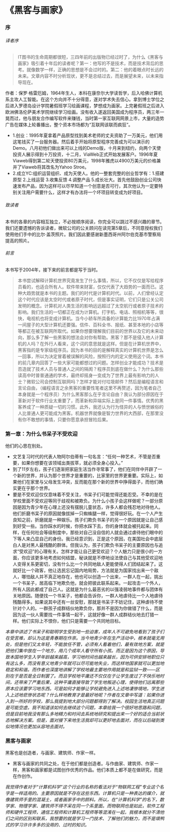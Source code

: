 # 《黑客与画家》
### 序
###### 译者序
> IT图书的生命周期都很短，三四年前的出版物已经过时了，为什么《黑客与画家》吸引着十年后的读者呢？第一：他写的不是技术，而是技术背后的思考。就像数学一样，正确的思想是不会过时的。第二：他的着眼点时长远的未来。文章内容不时分析现状，更不是总结过去，而是展望未来，以未来指导现在。

作者：保罗·格雷厄姆，1964年生人，本科在康奈尔大学读哲学，后入哈佛计算机系主攻人工智能。在这个方向并不十分得意，遂对学术失去信心。拿到博士学位之后进入罗德岛设计学院暑假班学习绘画课程，梦想成为画家。上完暑假班之后进入欧洲佛洛伦萨美术学院继续学习绘画。没有收入遂返回美国成为程序员，两三年一晃而过，他与朋友合作编写软件来赚钱，当时第一家互联网网景上市，大量的造势广告在媒体上轮番播出，整个资本市场都为“互联网该联而疯狂”。
- 1.创业：1995年夏拿着产品原型找到美术老师的丈夫资助了一万美元，他们用这笔钱买了一台服务器。然后着手开始将原型程序完善成为可以演示的Demo。八月初他们做出来可以上线的Demo版，十月来到纽约，向两个天使投资人展示得到十万投资，十二月，ViaWeb正式开始发展客户。1996年夏Viaweb得到第二轮天使投资80万美元，1998年雅虎以4900万美元的价格兼并了Viaweb将其改名为Yahoo Stroe。
- 2.成立YC:组织运营组织、成为天使人。他的一整套完整的创业哲学有：1.搭建原型 2.上线运营 3.收集反馈 4.调整产品 5.成长壮大。首先他鼓励创业公司快速发布产品，因为这样可以尽早知道一个创意是否可行，其次他认为一定要特别关注用户需要什么，这样才有办法将一个坏项目转变成为好项目。

###### 致读者
本书的各章的内容相互独立，不必按顺序阅读，你完全可以跳过不感兴趣的章节。我们还要遗憾的告诉读者，微软公司的公关顾问在读完第5章后，不同意授权我们使用他们手中的比尔·盖茨照片。我们因此要感谢新墨西哥州阿尔伯克基市警察局提高的照片。
###### 前言
本书写于2004年，接下来的前言都是写于当时。
> 本书尝试解释计算机世界究竟发生了什么事情，所以，它不仅仅是写给程序员看的，也适合所有人。软件带来财富，仅仅代表了大趋势的一面而已。这种大趋势就是本书的主题。我们的时代是计算机时代。以前，人们曾经认定这个时代应该是太空时代或者原子时代，但是事实证明，它们只是公关公司发明的概念。计算机对人类生活的影响远远超过了太空航行或者原子技术的影响。我们生活的一切都正在成为计算机。打字机、电话、照相机等等，很快，电视机也将变成计算机。当今小轿车所具备的计算能力比1970年占满一间屋子的大型计算机还要强。信件、百科全书、报纸、甚至本地的小店等等都正在被互联网所取代。如果你想要理解我们目前的世界以及它的未来动向，那么多了解一些黑客的想法会对你有帮助。黑客？那不是侵入他人计算机的人吗？在外行人看来，这个词的意思就是这样。但是在计算机世界中，黑客指的是专家级程序员。因为本书的目的是解释真实的计算机世界是怎么一回事，所以为决定冒着被误解的风险，按照行内的定义使用这个词。本书的前几章内回答了一些大家可能都想过的问题。怎样创业才能成功？技术是否造就了技术人员与普通人之间的隔阂？程序员到底在做什么？为什么那些读高中时普普通通的学术，最终却摇身一变成为了世界上最有影响力的人士？微软公司会控制互联网吗？怎样才能对付垃圾邮件？然后是编程语言和言论自由，（编程语言之余黑客的重要性笔者这里不再赘述，因为笔者自己本身就是一个程序员）为什么黑客那么在乎言论自由？我认为部分原因在于革新对于软件行业太重要了，而革新和异端实际上是同一件事情。优秀的黑客养成了一种质疑一切的习惯。此外，我还认为行为怪异的人与愤世嫉俗的人比普通人更可能成为黑客。机器世界就像是智力世界的大西部，在那里没有你不敢想的事情，只要你愿意承担冒险后果。

### 第一章：为什么书呆子不受欢迎
他们的心思在别处。<br>
- 文艺复习时代的代表人物阿尔伯蒂有一句名言：“任何一种艺术，不管是否重要，如果你想要在该领域出类拔萃，就必须全身心投入。”<br>
- 到了11岁左右，孩子们逐渐把家庭生活当作寻常事了，他们在同伴中开辟了一个新的世界，并认为那个世界才是重要的，比家里的世界更重要。实际上，如果他们在家里与父母发生冲突，反而能在那个新的世界中挣得面子，而他们确实更在乎那个世界。
- 要是不受欢迎仅仅意味着不受关注，书呆子们可能觉得还能忍受。不幸的是在学校里面不受欢迎等同于歧视和被欺负。为什么小孩子会这样做呢？一部分原因是因为青少年在心理上还没有摆脱儿童状态，许多人都会残忍地对待他人。他们折磨书呆子的原因就像拔掉一只蜘蛛腿一样，觉得很好玩。在一个人产生良知之前，折磨就是一种娱乐。孩子们欺负书呆子的另一个原因就是让自己感到好受一些。当你踩水的时候，你把水踩下去，你的身体就会被托起来。同样，在任何社会等级制度中，那些对自己没自信的人就会通过虐待他们眼中的下等人来凸显自己的身份。我已经意识到，正是这个原因，在美国社会中底层白人是对黑人最残酷的群体。但我认为，孩子们欺负书呆子的主要原因也与追求“受欢迎”的心理有关。怎样才能让自己更受欢迎？个人魅力只是很小的一方面，你应该更多地考虑如何结盟，秘诀就是不停地设法使自己与其他受欢迎地人变得关系更密切，没有什么比一个共同地敌人更能使得人们团结起来了。这就好比一个政客，他让选民忘记国内地局势，方法就是为国家找出来一个敌人，哪怕敌人并不真正地存在，他也可以创造一个出来，一群人在一起，挑出一个书呆子，居高临下地欺负他，就会把彼此联系起来。一起攻击一个外人，所有人因此都成了自己人。这就是为什么最恶劣的以强凌弱地事件都与团体有关地原因。随便找一个书呆子，他都会告诉你，一群人地虐待比一个人地虐待残酷得多。如果说其中还有一丝安慰，那就是书呆子不妨记住，这种虐待不使针对个人的。一群孩子成群结伙地欺负你，那并不是因为你做错了什么，而是因为这一伙人需要找一件事情一起干，这就好像一群人成群结伙地去打猎一样。他们实际上不恨你，他们只是需要一个共同地目标。


*本章中讲述了书呆子和聪明学生受到地一些迫害，成年人不可避免地看到了孩子们在受苦难，却认为这是青春期在作祟。当今地青少年在生产活动中，根本就毫无用处，但是他们又太年轻，不能放任不管，必须有人看着他们，最有效地方案，就是把他们集中放在一个地方，用几个成年人看守所有小孩。而正是因为这个原因，导致本国地学生入学年龄越来越高，学习地时间也越来越长，因为可供安排地职位只有这么多，而没有意义地青少年就可以尽可能地失业，而这样地国家就可以更加地稳定和和谐。而作者也深度地讲解了学校地最主要地作用就是和监狱一致——区别在于是否是全日制罢了。而且学校地平庸还不仅仅在于让学生度过了不快乐地时间，还带来了严重后果，这种平庸直接导致了学生地叛逆心理，使得他们远离那些原本应该要学习地东西。可是如何才能够让学校避免进入上述地凄惨境地，学生进入上述地悲惨状态呢？什么样地教育才是最好地呢？作者在文章中写道：如果你进入到一所好的学校，那么我提到地大部分问题都得到了解决。校园生活地真正问题是可能空虚。我不知道该如何去继续这个问题，本章给我一个很好地思路和问题，但是目前地我没有那么多地精力和时间去系统地研究和提出来一个好的适合当前状态地解决方案。但是，面对接下来地生活我却可以更好地去面对，而在以后碰到类似地情况也更加从容地去面对。*

### 黑客与画家
黑客也是创造者，与画家、建筑师、作家一样。
- 黑客与画家的共同之处，在于他们都是创造者。与作曲家、建筑师、作家一样，黑客和画家都是试图创作优秀的作品。他们本质上都不是在做研究，而是在作创作。

*我觉得作者对于“计算机科学”这个行业的名称的看法对于“物联网工程”专业这个名字是一样适用的。主要原因就是不存在这些东西。计算机只是一种表达的媒介，就像建筑师手里的混凝土，或者画家手中的颜料。所以，在“计算机科学”的名下，数学家、物理学家、建筑师不得不呆在同一个系里面。而物联网也是如此，软件工程师和硬件工程师，通信工程师和计算机工程师等等混淆在一起，我根本就分不清他们之间的区别和联系，我想要的就是学习一门技术、了解他们的魅力，而不是填鸭式的学习许许多多的没用的、过时的知识。*
